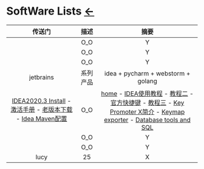 # SoftWare Lists [←](index.md)

| 传送门 | 描述 | 摘要 |
|:---:|:---:|:---:|
| []() | O_O | Y |
| []() | O_O | Y |
| []() | O_O | Y |
| jetbrains | 系列产品 | idea + pycharm + webstorm + golang |
| [IDEA2020.3 Install](https://www.jetbrains.com/idea/download/#section=windows) - [激活手册](https://tech.souyunku.com/?p=15076) - [老版本下载](https://plugins.jetbrains.com/plugin/9792-key-promoter-x/versions) - [Idea Maven配置](https://blog.csdn.net/qq_32588349/article/details/51461182) | O_O | [home](https://www.jetbrains.com/) - [IDEA使用教程](https://mp.weixin.qq.com/s/Ds1iU6ipMgWyaqaOPgP44g) - [教程二](https://www.jianshu.com/p/9c65b7613c30) - [官方快捷键](https://resources.jetbrains.com/storage/products/intellij-idea/docs/IntelliJIDEA_ReferenceCard.pdf?_ga=2.245882828.975693892.1595897653-1549347267.1595210612) - [教程三](https://blog.csdn.net/qq_35246620/article/details/61191375) - [Key Promoter X](https://plugins.jetbrains.com/plugin/9792-key-promoter-x/versions)[简介](https://github.com/sponsors/halirutan) - [Keymap exporter](https://plugins.jetbrains.com/plugin/7066-keymap-exporter) - [Database tools and SQL](https://www.jetbrains.com/help/idea/relational-databases.html) |
| []() | O_O | Y |
| []() | O_O | Y |
| lucy | 25 | X |

